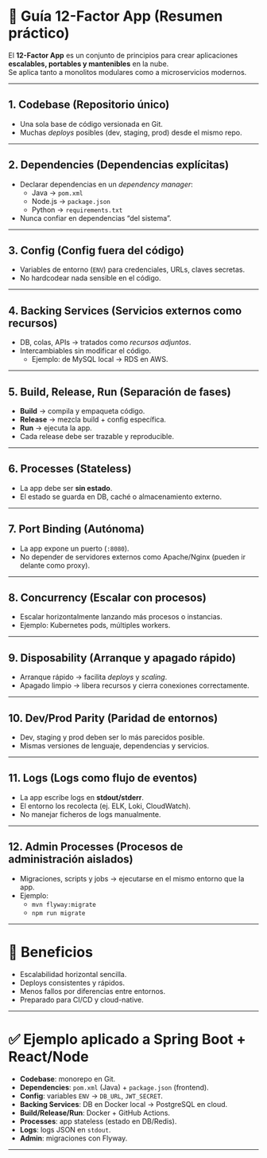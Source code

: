 # 📘 Guía 12-Factor App (Resumen práctico)

El **12-Factor App** es un conjunto de principios para crear aplicaciones **escalables, portables y mantenibles** en la nube.  
Se aplica tanto a monolitos modulares como a microservicios modernos.

---

## 1. Codebase (Repositorio único)
- Una sola base de código versionada en Git.  
- Muchas *deploys* posibles (dev, staging, prod) desde el mismo repo.  

---

## 2. Dependencies (Dependencias explícitas)
- Declarar dependencias en un *dependency manager*:  
  - Java → `pom.xml`  
  - Node.js → `package.json`  
  - Python → `requirements.txt`  
- Nunca confiar en dependencias “del sistema”.

---

## 3. Config (Config fuera del código)
- Variables de entorno (`ENV`) para credenciales, URLs, claves secretas.  
- No hardcodear nada sensible en el código.

---

## 4. Backing Services (Servicios externos como recursos)
- DB, colas, APIs → tratados como *recursos adjuntos*.  
- Intercambiables sin modificar el código.  
  - Ejemplo: de MySQL local → RDS en AWS.  

---

## 5. Build, Release, Run (Separación de fases)
- **Build** → compila y empaqueta código.  
- **Release** → mezcla build + config específica.  
- **Run** → ejecuta la app.  
- Cada release debe ser trazable y reproducible.

---

## 6. Processes (Stateless)
- La app debe ser **sin estado**.  
- El estado se guarda en DB, caché o almacenamiento externo.  

---

## 7. Port Binding (Autónoma)
- La app expone un puerto (`:8080`).  
- No depender de servidores externos como Apache/Nginx (pueden ir delante como proxy).  

---

## 8. Concurrency (Escalar con procesos)
- Escalar horizontalmente lanzando más procesos o instancias.  
- Ejemplo: Kubernetes pods, múltiples workers.  

---

## 9. Disposability (Arranque y apagado rápido)
- Arranque rápido → facilita *deploys* y *scaling*.  
- Apagado limpio → libera recursos y cierra conexiones correctamente.  

---

## 10. Dev/Prod Parity (Paridad de entornos)
- Dev, staging y prod deben ser lo más parecidos posible.  
- Mismas versiones de lenguaje, dependencias y servicios.  

---

## 11. Logs (Logs como flujo de eventos)
- La app escribe logs en **stdout/stderr**.  
- El entorno los recolecta (ej. ELK, Loki, CloudWatch).  
- No manejar ficheros de logs manualmente.  

---

## 12. Admin Processes (Procesos de administración aislados)
- Migraciones, scripts y jobs → ejecutarse en el mismo entorno que la app.  
- Ejemplo:  
  - `mvn flyway:migrate`  
  - `npm run migrate`  

---

# 🚀 Beneficios
- Escalabilidad horizontal sencilla.  
- Deploys consistentes y rápidos.  
- Menos fallos por diferencias entre entornos.  
- Preparado para CI/CD y cloud-native.  

---

# ✅ Ejemplo aplicado a Spring Boot + React/Node
- **Codebase**: monorepo en Git.  
- **Dependencies**: `pom.xml` (Java) + `package.json` (frontend).  
- **Config**: variables `ENV` → `DB_URL`, `JWT_SECRET`.  
- **Backing Services**: DB en Docker local → PostgreSQL en cloud.  
- **Build/Release/Run**: Docker + GitHub Actions.  
- **Processes**: app stateless (estado en DB/Redis).  
- **Logs**: logs JSON en `stdout`.  
- **Admin**: migraciones con Flyway.  

---
